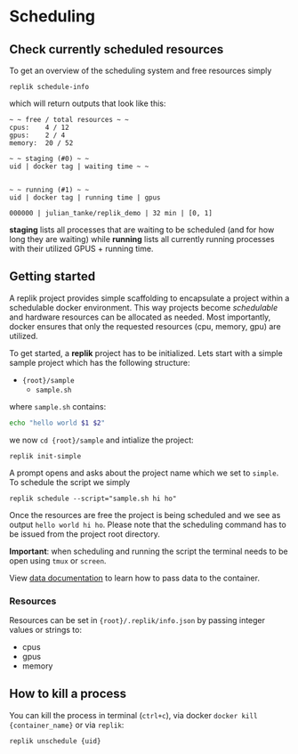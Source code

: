 # Scheduling

## Check currently scheduled resources
To get an overview of the scheduling system and free resources simply
```
replik schedule-info
```
which will return outputs that look like this:
```
~ ~ free / total resources ~ ~
cpus:    4 / 12
gpus:    2 / 4
memory:  20 / 52

~ ~ staging (#0) ~ ~
uid | docker tag | waiting time ~ ~


~ ~ running (#1) ~ ~
uid | docker tag | running time | gpus

000000 | julian_tanke/replik_demo | 32 min | [0, 1]
```
**staging** lists all processes that are waiting to be scheduled (and for how long they are waiting) while **running** lists all currently running processes with their utilized GPUS + running time.


## Getting started
A replik project provides simple scaffolding to encapsulate a project within a schedulable docker environment.
This way projects become *schedulable* and hardware resources can be allocated as needed.
Most importantly, docker ensures that only the requested resources (cpu, memory, gpu) are utilized.

To get started, a **replik** project has to be initialized.
Lets start with a simple sample project which has the following structure:

* ```{root}/sample```
  * ```sample.sh```

where ```sample.sh``` contains:
```bash
echo "hello world $1 $2"
```

we now ```cd {root}/sample``` and intialize the project:
```
replik init-simple
```
A prompt opens and asks about the project name which we set to ```simple```.
To schedule the script we simply
```
replik schedule --script="sample.sh hi ho"
```
Once the resources are free the project is being scheduled and we see as output ```hello world hi ho```.
Please note that the scheduling command has to be issued from the project root directory.

**Important**: when scheduling and running the script the terminal needs to be open using ```tmux``` or ```screen```.

View [data documentation](https://github.com/jutanke/replik/blob/0.5.0/docs/data.md) to learn how to pass data to the container.

### Resources
Resources can be set in ```{root}/.replik/info.json``` by passing integer values or strings to:
* cpus
* gpus
* memory

## How to kill a process
You can kill the process in terminal (```ctrl+c```), via docker ```docker kill {container_name}``` or via ```replik```:
```
replik unschedule {uid}
```
